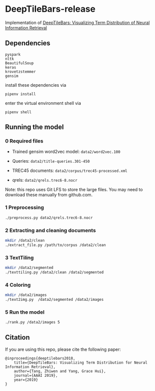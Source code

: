 # DeepTileBars-release

Implementation of [DeepTileBars: Visualizing Term Distribution of Neural Information Retrieval](https://arxiv.org/abs/1811.00606)


## Dependencies
```
pyspark
nltk
BeautifulSoup
keras
krovetzstemmer
gensim
```
install these dependencies via

```pipenv install```

enter the virtual environment shell via

```pipenv shell```

## Running the model

### 0 Required files

* Trained gensim word2vec model: `data2/word2vec.100`

* Queries: `data2/title-queries.301-450`

* TREC45 documents: `data2/corpus/trec45-processed.xml`

* qrels: `data2/qrels.trec6-8.nocr`

Note: this repo uses Git LFS to store the large files. You may need to download these manually from github.com. 
 
### 1 Preprocessing
```bash
./preprocess.py data2/qrels.trec6-8.nocr
```

### 2 Extracting and cleaning documents
 ```bash
mkdir /data2/clean
./extract_file.py /path/to/corpus /data2/clean
```

### 3 TextTiling
```bash
mkdir /data2/segmented
./texttiling.py /data2/clean /data2/segmented
```

### 4 Coloring
```bash
mkdir /data2/images
./text2img.py  /data2/segmented /data2/images
```

### 5 Run the model
```bash
./rank.py /data2/images 5
```

## Citation

If you are using this repo, please cite the following paper:


    @inproceedings{deeptilebars2018,
        title={DeepTileBars: Visualizing Term Distribution for Neural Information Retrieval},
        author={Tang, Zhiwen and Yang, Grace Hui},
        journal={AAAI 2019},
        year={2019}
    }
